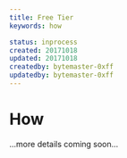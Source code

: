 ```yaml
---
title: Free Tier
keywords: how

status: inprocess
created: 20171018
updated: 20171018
createdby: bytemaster-0xff
updatedby: bytemaster-0xff
---
```


# How

...more details coming soon...